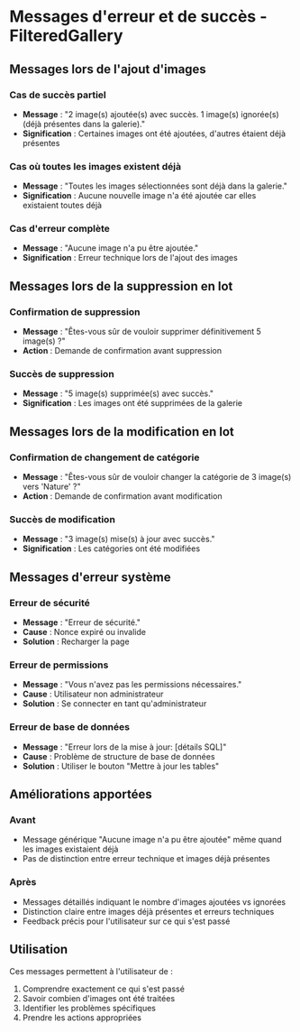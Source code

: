 # Messages d'erreur et de succès - FilteredGallery

## Messages lors de l'ajout d'images

### Cas de succès partiel
- **Message** : "2 image(s) ajoutée(s) avec succès. 1 image(s) ignorée(s) (déjà présentes dans la galerie)."
- **Signification** : Certaines images ont été ajoutées, d'autres étaient déjà présentes

### Cas où toutes les images existent déjà
- **Message** : "Toutes les images sélectionnées sont déjà dans la galerie."
- **Signification** : Aucune nouvelle image n'a été ajoutée car elles existaient toutes déjà

### Cas d'erreur complète
- **Message** : "Aucune image n'a pu être ajoutée."
- **Signification** : Erreur technique lors de l'ajout des images

## Messages lors de la suppression en lot

### Confirmation de suppression
- **Message** : "Êtes-vous sûr de vouloir supprimer définitivement 5 image(s) ?"
- **Action** : Demande de confirmation avant suppression

### Succès de suppression
- **Message** : "5 image(s) supprimée(s) avec succès."
- **Signification** : Les images ont été supprimées de la galerie

## Messages lors de la modification en lot

### Confirmation de changement de catégorie
- **Message** : "Êtes-vous sûr de vouloir changer la catégorie de 3 image(s) vers 'Nature' ?"
- **Action** : Demande de confirmation avant modification

### Succès de modification
- **Message** : "3 image(s) mise(s) à jour avec succès."
- **Signification** : Les catégories ont été modifiées

## Messages d'erreur système

### Erreur de sécurité
- **Message** : "Erreur de sécurité."
- **Cause** : Nonce expiré ou invalide
- **Solution** : Recharger la page

### Erreur de permissions
- **Message** : "Vous n'avez pas les permissions nécessaires."
- **Cause** : Utilisateur non administrateur
- **Solution** : Se connecter en tant qu'administrateur

### Erreur de base de données
- **Message** : "Erreur lors de la mise à jour: [détails SQL]"
- **Cause** : Problème de structure de base de données
- **Solution** : Utiliser le bouton "Mettre à jour les tables"

## Améliorations apportées

### Avant
- Message générique "Aucune image n'a pu être ajoutée" même quand les images existaient déjà
- Pas de distinction entre erreur technique et images déjà présentes

### Après
- Messages détaillés indiquant le nombre d'images ajoutées vs ignorées
- Distinction claire entre images déjà présentes et erreurs techniques
- Feedback précis pour l'utilisateur sur ce qui s'est passé

## Utilisation

Ces messages permettent à l'utilisateur de :
1. Comprendre exactement ce qui s'est passé
2. Savoir combien d'images ont été traitées
3. Identifier les problèmes spécifiques
4. Prendre les actions appropriées 
